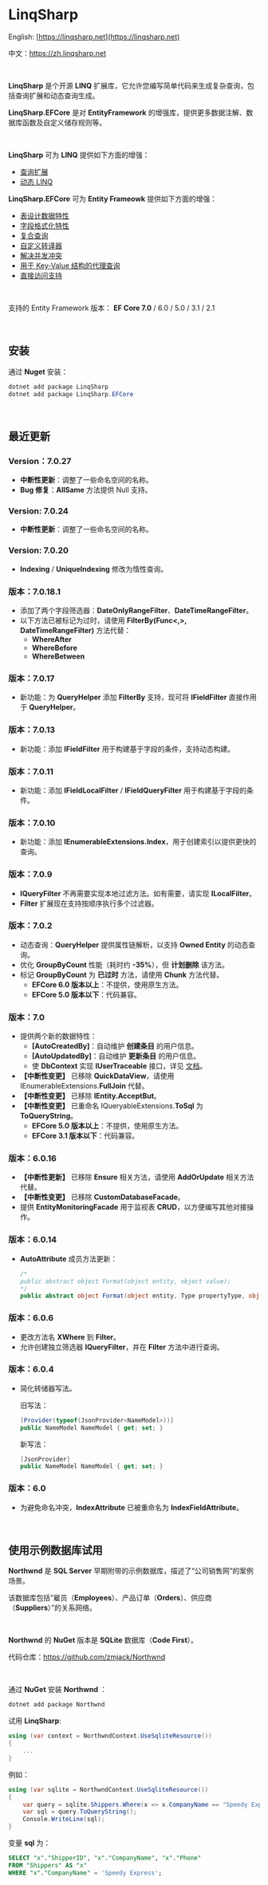 # LinqSharp

English: [https://linqsharp.net](https://linqsharp.net)

中文：https://zh.linqsharp.net

<br/>

**LinqSharp** 是个开源 **LINQ** 扩展库，它允许您编写简单代码来生成复杂查询，包括查询扩展和动态查询生成。

**LinqSharp.EFCore** 是对 **EntityFramework** 的增强库，提供更多数据注解、数据库函数及自定义储存规则等。

<br/>

**LinqSharp** 可为 **LINQ** 提供如下方面的增强：

- [查询扩展](https://github.com/zmjack/LinqSharp/blob/master/docs/cn/query.md)
- [动态 LINQ](https://github.com/zmjack/LinqSharp/blob/master/docs/cn/filter.md)

**LinqSharp.EFCore** 可为 **Entity Frameowk** 提供如下方面的增强：

- [表设计数据特性](https://github.com/zmjack/LinqSharp/blob/master/docs/cn/ef-data-annotations-1.md)
- [字段格式化特性](https://github.com/zmjack/LinqSharp/blob/master/docs/cn/ef-data-annotations-2.md)
- [复合查询](https://github.com/zmjack/LinqSharp/blob/master/docs/cn/ef-compound-query.md)
- [自定义转译器](https://github.com/zmjack/LinqSharp/blob/master/docs/cn/ef-translator.md)
- [解决并发冲突](https://github.com/zmjack/LinqSharp/blob/master/docs/cn/ef-concurrency-resolving.md)
- [用于 Key-Value 结构的代理查询](https://github.com/zmjack/LinqSharp/blob/master/docs/cn/ef-agent-query.md)
- [直接访问支持](https://github.com/zmjack/LinqSharp/blob/master/docs/cn/ef-direct-handling.md)

<br/>

支持的 Entity Framework 版本： **EF Core 7.0** / 6.0 / 5.0 / 3.1 / 2.1

<br/>

## 安装

通过 **Nuget** 安装：

```powershell
dotnet add package LinqSharp
dotnet add package LinqSharp.EFCore
```

<br/>

## 最近更新

### Version：7.0.27

- **中断性更新**：调整了一些命名空间的名称。
- **Bug 修复**：**AllSame** 方法提供 Null 支持。

### Version: 7.0.24

- **中断性更新**：调整了一些命名空间的名称。

### Version: 7.0.20

- **Indexing** / **UniqueIndexing** 修改为惰性查询。

### 版本：7.0.18.1

- 添加了两个字段筛选器：**DateOnlyRangeFilter**、**DateTimeRangeFilter**。
- 以下方法已被标记为过时，请使用 **FilterBy(Func<,>, DateTimeRangeFilter)** 方法代替：
  - **WhereAfter**
  - **WhereBefore**
  - **WhereBetween**

### 版本：7.0.17

- 新功能：为 **QueryHelper** 添加 **FilterBy** 支持，现可将 **IFieldFilter** 直接作用于 **QueryHelper**。

### 版本：7.0.13

- 新功能：添加 **IFieldFilter** 用于构建基于字段的条件，支持动态构建。

### 版本：7.0.11

- 新功能：添加 **IFieldLocalFilter** / **IFieldQueryFilter** 用于构建基于字段的条件。

### 版本：7.0.10

- 新功能：添加 **IEnumerableExtensions.Index**，用于创建索引以提供更快的查询。

### 版本：7.0.9

- **IQueryFilter** 不再需要实现本地过滤方法。如有需要，请实现 **ILocalFilter**。
- **Filter** 扩展现在支持按顺序执行多个过滤器。

### 版本：7.0.2

- 动态查询：**QueryHelper** 提供属性链解析，以支持 **Owned Entity** 的动态查询。
- 优化 **GroupByCount** 性能（耗时约 **-35%**），但 **计划删除** 该方法。
- 标记 **GroupByCount** 为 **已过时** 方法，请使用 **Chunk** 方法代替。
  - **EFCore 6.0 版本以上**：不提供，使用原生方法。
  - **EFCore 5.0 版本以下**：代码兼容。

### 版本：7.0

- 提供两个新的数据特性：
  - **[AutoCreatedBy]**：自动维护 **创建条目** 的用户信息。
  - **[AutoUpdatedBy]**：自动维护 **更新条目** 的用户信息。
  - 使 **DbContext** 实现 **IUserTraceable** 接口，详见 [文档](https://github.com/zmjack/LinqSharp/blob/master/docs/cn/ef-data-annotations-2.md#自动维护操作条目的用户信息)。
- **【中断性变更】** 已移除 **QuickDataView**，请使用 IEnumerableExtensions.**FullJoin** 代替。
- **【中断性变更】** 已移除 **IEntity.AcceptBut**。
- **【中断性变更】** 已重命名 IQueryableExtensions.**ToSql** 为 **ToQueryString**。
  - **EFCore 5.0 版本以上**：不提供，使用原生方法。
  - **EFCore 3.1 版本以下**：代码兼容。

### 版本：6.0.16

- **【中断性更新】** 已移除 **Ensure** 相关方法，请使用 **AddOrUpdate** 相关方法代替。
- **【中断性变更】** 已移除 **CustomDatabaseFacade**。
- 提供 **EntityMonitoringFacade** 用于监视表 **CRUD**，以方便编写其他对接操作。

### 版本：6.0.14

- **AutoAttribute** 成员方法更新：

  ```c#
  /*
  public abstract object Format(object entity, object value);
  */
  public abstract object Format(object entity, Type propertyType, object value);
  ```

### 版本：6.0.6

- 更改方法名 **XWhere** 到 **Filter**。
- 允许创建独立筛选器 **IQueryFilter**，并在 **Filter** 方法中进行查询。

### 版本：6.0.4

- 简化转储器写法。

  旧写法：

  ```csharp
  [Provider(typeof(JsonProvider<NameModel>))]
  public NameModel NameModel { get; set; }
  ```

  新写法：

  ```csharp
  [JsonProvider]
  public NameModel NameModel { get; set; }
  ```

### 版本：6.0

- 为避免命名冲突，**IndexAttribute** 已被重命名为 **IndexFieldAttribute**。

<br/>

## 使用示例数据库试用

**Northwnd** 是 **SQL Server** 早期附带的示例数据库，描述了“公司销售网”的案例场景。

该数据库包括“雇员（**Employees**）、产品订单（**Orders**）、供应商（**Suppliers**）”的关系网络。

<br/>

**Northwnd** 的 **NuGet** 版本是 **SQLite** 数据库（**Code First**）。

代码仓库：https://github.com/zmjack/Northwnd

<br/>

通过 **NuGet** 安装 **Northwnd** ：

```powershell
dotnet add package Northwnd
```

试用 **LinqSharp**:

```csharp
using (var context = NorthwndContext.UseSqliteResource())
{
    ...
}
```

例如：

```csharp
using (var sqlite = NorthwndContext.UseSqliteResource())
{
    var query = sqlite.Shippers.Where(x => x.CompanyName == "Speedy Express");
    var sql = query.ToQueryString();
    Console.WriteLine(sql);
}
```

变量 **sql** 为：

```sql
SELECT "x"."ShipperID", "x"."CompanyName", "x"."Phone"
FROM "Shippers" AS "x"
WHERE "x"."CompanyName" = 'Speedy Express';
```

<br/>